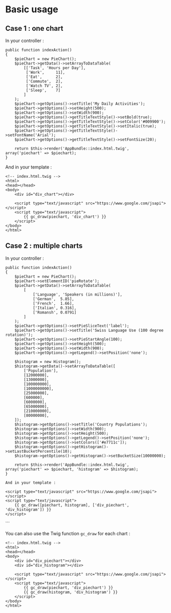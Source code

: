 # Basic usage

## Case 1 : one chart
In your controller :
```
public function indexAction()
{
    $pieChart = new PieChart();
    $pieChart->getData()->setArrayToDataTable(
        [['Task', 'Hours per Day'],
         ['Work',     11],
         ['Eat',      2],
         ['Commute',  2],
         ['Watch TV', 2],
         ['Sleep',    7]
        ]
    );
    $pieChart->getOptions()->setTitle('My Daily Activities');
    $pieChart->getOptions()->setHeight(500);
    $pieChart->getOptions()->setWidth(900);
    $pieChart->getOptions()->getTitleTextStyle()->setBold(true);
    $pieChart->getOptions()->getTitleTextStyle()->setColor('#009900');
    $pieChart->getOptions()->getTitleTextStyle()->setItalic(true);
    $pieChart->getOptions()->getTitleTextStyle()->setFontName('Arial');
    $pieChart->getOptions()->getTitleTextStyle()->setFontSize(20);

    return $this->render('AppBundle::index.html.twig', array('piechart' => $piechart);
}
```

And in your template :
```
<!-- index.html.twig -->
<html>
<head></head>
<body>
    <div id="div_chart"></div>
    
    <script type="text/javascript" src="https://www.google.com/jsapi"></script>
    <script type="text/javascript">
        {{ gc_draw(piechart, 'div_chart') }}
    </script>
</body>
</html>
```

## Case 2 : multiple charts
In your controller :
```
public function indexAction()
{
    $pieChart = new PieChart();
    $pieChart->setElementID('pieRotate');
    $pieChart->getData()->setArrayToDataTable(
        [
            ['Language', 'Speakers (in millions)'],
            ['German',  5.85],
            ['French',  1.66],
            ['Italian', 0.316],
            ['Romansh', 0.0791]
        ]
    );
    $pieChart->getOptions()->setPieSliceText('label');
    $pieChart->getOptions()->setTitle('Swiss Language Use (100 degree rotation)');
    $pieChart->getOptions()->setPieStartAngle(100);
    $pieChart->getOptions()->setHeight(500);
    $pieChart->getOptions()->setWidth(900);
    $pieChart->getOptions()->getLegend()->setPosition('none');

    $histogram = new Histogram();
    $histogram->getData()->setArrayToDataTable([
        ['Population'],
        [12000000],
        [13000000],
        [100000000],
        [1000000000],
        [25000000],
        [600000],
        [6000000],
        [65000000],
        [210000000],
        [80000000],
    ]);
    $histogram->getOptions()->setTitle('Country Populations');
    $histogram->getOptions()->setWidth(900);
    $histogram->getOptions()->setHeight(500);
    $histogram->getOptions()->getLegend()->setPosition('none');
    $histogram->getOptions()->setColors(['#e7711c']);
    $histogram->getOptions()->getHistogram()->setLastBucketPercentile(10);
    $histogram->getOptions()->getHistogram()->setBucketSize(10000000);

    return $this->render('AppBundle::index.html.twig', array('piechart' => $piechart, 'histogram' => $histogram);
}

And in your template :
```
<!-- index.html.twig -->
<html>
<head></head>
<body>
    <div id="div_piechart"></div>
    <div id="div_histogram"></div>
    
    <script type="text/javascript" src="https://www.google.com/jsapi"></script>
    <script type="text/javascript">
        {{ gc_draw([piechart, histogram], ['div_piechart', 'div_histogram']) }}
    </script>
</body>
</html>
```

You can also use the Twig function `gc_draw` for each chart :
```
<!-- index.html.twig -->
<html>
<head></head>
<body>
    <div id="div_piechart"></div>
    <div id="div_histogram"></div>
    
    <script type="text/javascript" src="https://www.google.com/jsapi"></script>
    <script type="text/javascript">
        {{ gc_draw(piechart, 'div_piechart') }}
        {{ gc_draw(histogram, 'div_histogram') }}
    </script>
</body>
</html>
```
